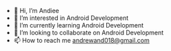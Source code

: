 - 👋 Hi, I’m Andiee
- 👀 I’m interested in Android Development
- 🌱 I’m currently learning Android Development
- 💞️ I’m looking to collaborate on Android Development
- 📫 How to reach me andrewand018@gmail.com

<!---
andrew-cyber123/andrew-cyber123 is a ✨ special ✨ repository because its `README.md` (this file) appears on your GitHub profile.
You can click the Preview link to take a look at your changes.
--->
